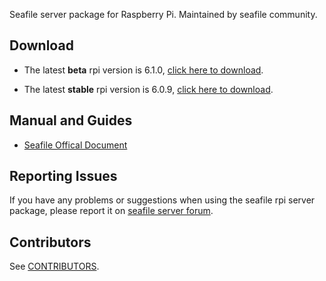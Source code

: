 Seafile server package for Raspberry Pi. Maintained by seafile community.

## Download

- The latest **beta** rpi version is 6.1.0, [click here to download](https://github.com/haiwen/seafile-rpi/releases/download/v6.1.0/seafile-server_6.1.0_beta_pi.tar.gz).

- The latest **stable** rpi version is 6.0.9, [click here to download](https://github.com/haiwen/seafile-rpi/releases/download/v6.0.9/seafile-server_6.0.9_stable_pi.tar.gz).

## Manual and Guides

- [Seafile Offical Document](http://manual.seafile.com/deploy/using_sqlite.html)

## Reporting Issues

If you have any problems or suggestions when using the seafile rpi server package, please report it on [seafile server forum](https://forum.seafile.com/).

## Contributors

See [CONTRIBUTORS](CONTRIBUTORS).
